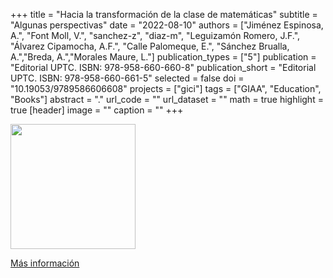 +++
title = "Hacia la transformación de la clase de matemáticas"
subtitle = "Algunas perspectivas"
date = "2022-08-10"
authors = ["Jiménez Espinosa, A.", "Font Moll, V.", "sanchez-z", "diaz-m", "Leguizamón Romero, J.F.", "Álvarez Cipamocha, A.F.", "Calle Palomeque, E.", "Sánchez Brualla, A.","Breda, A.","Morales Maure, L."]
publication_types = ["5"]
publication = "Editorial UPTC. ISBN: 978-958-660-660-8"
publication_short = "Editorial UPTC. ISBN: 978-958-660-661-5"
selected = false
doi = "10.19053/9789586606608"
projects = ["gici"]
tags = ["GIAA", "Education", "Books"]
abstract = "."
url_code = ""
url_dataset = ""
math = true
highlight = true
[header]
image = ""
caption = ""
+++


<img src="https://simehbucket.s3.amazonaws.com/images/eb99f18bd6fd3173a377c82e1225024a-medium.jpg" width= 200>

[Más información](https://editorial.uptc.edu.co/gpd-hacia-la-transformacion-de-la-clase-de-matematicas-9789586606608-62fba1b70e423.html)

